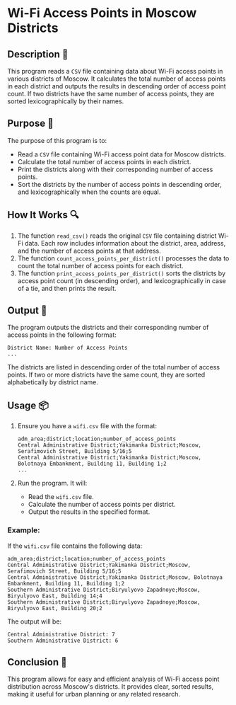 # Wi-Fi Access Points in Moscow Districts

## Description 📝

This program reads a `CSV` file containing data about Wi-Fi access points in various districts of Moscow.
It calculates the total number of access points in each district and outputs the results in descending order of access point count.
If two districts have the same number of access points, they are sorted lexicographically by their names.

## Purpose 🎯

The purpose of this program is to:

-   Read a `CSV` file containing Wi-Fi access point data for Moscow districts.
-   Calculate the total number of access points in each district.
-   Print the districts along with their corresponding number of access points.
-   Sort the districts by the number of access points in descending order, and lexicographically when the counts are equal.

## How It Works 🔍

1. The function `read_csv()` reads the original `CSV` file containing district Wi-Fi data. Each row includes information about the district, area, address, and the number of access points at that address.
2. The function `count_access_points_per_district()` processes the data to count the total number of access points for each district.
3. The function `print_access_points_per_district()` sorts the districts by access point count (in descending order), and lexicographically in case of a tie, and then prints the result.

## Output 📜

The program outputs the districts and their corresponding number of access points in the following format:

```
District Name: Number of Access Points
...
```

The districts are listed in descending order of the total number of access points. If two or more districts have the same count, they are sorted alphabetically by district name.

## Usage 📦

1. Ensure you have a `wifi.csv` file with the format:

    ```
    adm_area;district;location;number_of_access_points
    Central Administrative District;Yakimanka District;Moscow, Serafimovich Street, Building 5/16;5
    Central Administrative District;Yakimanka District;Moscow, Bolotnaya Embankment, Building 11, Building 1;2
    ...
    ```

2. Run the program. It will:
    - Read the `wifi.csv` file.
    - Calculate the number of access points per district.
    - Output the results in the specified format.

### Example:

If the `wifi.csv` file contains the following data:

```
adm_area;district;location;number_of_access_points
Central Administrative District;Yakimanka District;Moscow, Serafimovich Street, Building 5/16;5
Central Administrative District;Yakimanka District;Moscow, Bolotnaya Embankment, Building 11, Building 1;2
Southern Administrative District;Biryulyovo Zapadnoye;Moscow, Biryulyovo East, Building 14;4
Southern Administrative District;Biryulyovo Zapadnoye;Moscow, Biryulyovo East, Building 20;2
```

The output will be:

```
Central Administrative District: 7
Southern Administrative District: 6
```

## Conclusion 🚀

This program allows for easy and efficient analysis of Wi-Fi access point distribution across Moscow's districts.
It provides clear, sorted results, making it useful for urban planning or any related research.
